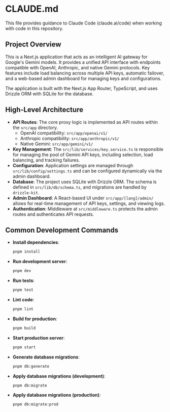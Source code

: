 # CLAUDE.md

This file provides guidance to Claude Code (claude.ai/code) when working with code in this repository.

## Project Overview

This is a Next.js application that acts as an intelligent AI gateway for Google's Gemini models. It provides a unified API interface with endpoints compatible with OpenAI, Anthropic, and native Gemini protocols. Key features include load balancing across multiple API keys, automatic failover, and a web-based admin dashboard for managing keys and configurations.

The application is built with the Next.js App Router, TypeScript, and uses Drizzle ORM with SQLite for the database.

## High-Level Architecture

*   **API Routes**: The core proxy logic is implemented as API routes within the `src/app` directory.
    *   OpenAI compatibility: `src/app/openai/v1/`
    *   Anthropic compatibility: `src/app/anthropic/v1/`
    *   Native Gemini: `src/app/gemini/v1/`
*   **Key Management**: The `src/lib/services/key.service.ts` is responsible for managing the pool of Gemini API keys, including selection, load balancing, and tracking failures.
*   **Configuration**: Application settings are managed through `src/lib/config/settings.ts` and can be configured dynamically via the admin dashboard.
*   **Database**: The project uses SQLite with Drizzle ORM. The schema is defined in `src/lib/db/schema.ts`, and migrations are handled by `drizzle-kit`.
*   **Admin Dashboard**: A React-based UI under `src/app/[lang]/admin/` allows for real-time management of API keys, settings, and viewing logs.
*   **Authentication**: Middleware at `src/middleware.ts` protects the admin routes and authenticates API requests.

## Common Development Commands

*   **Install dependencies**:
    ```bash
    pnpm install
    ```
*   **Run development server**:
    ```bash
    pnpm dev
    ```
*   **Run tests**:
    ```bash
    pnpm test
    ```
*   **Lint code**:
    ```bash
    pnpm lint
    ```
*   **Build for production**:
    ```bash
    pnpm build
    ```
*   **Start production server**:
    ```bash
    pnpm start
    ```
*   **Generate database migrations**:
    ```bash
    pnpm db:generate
    ```
*   **Apply database migrations (development)**:
    ```bash
    pnpm db:migrate
    ```
*   **Apply database migrations (production)**:
    ```bash
    pnpm db:migrate:prod
    ```
